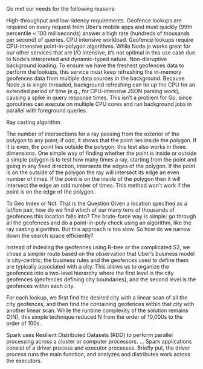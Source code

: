 Go met our needs for the following reasons:

High-throughput and low-latency requirements. Geofence lookups are required on every request from Uber’s mobile apps and must quickly (99th percentile < 100 milliseconds) answer a high rate (hundreds of thousands per second) of queries.
CPU intensive workload. Geofence lookups require CPU-intensive point-in-polygon algorithms. While Node.js works great for our other services that are I/O intensive, it’s not optimal in this use case due to Node’s interpreted and dynamic-typed nature.
Non-disruptive background loading. To ensure we have the freshest geofences data to perform the lookups, this service must keep refreshing the in-memory geofences data from multiple data sources in the background. Because Node.js is single threaded, background refreshing can tie up the CPU for an extended period of time (e.g., for CPU-intensive JSON parsing work), causing a spike in query response times. This isn’t a problem for Go, since goroutines can execute on multiple CPU cores and run background jobs in parallel with foreground queries.




Ray casting algorithm

The number of intersections for a ray passing from the exterior of the polygon to any point; if odd, it shows that the point lies inside the polygon. If it is even, the point lies outside the polygon; this test also works in three dimensions.
One simple way of finding whether the point is inside or outside a simple polygon is to test how many times a ray, starting from the point and going in any fixed direction, intersects the edges of the polygon. If the point is on the outside of the polygon the ray will intersect its edge an even number of times. If the point is on the inside of the polygon then it will intersect the edge an odd number of times. This method won't work if the point is on the edge of the polygon.



To Geo Index or Not: That is the Question
Given a location specified as a lat/lon pair, how do we find which of our many tens of thousands of geofences this location falls into? The brute-force way is simple: go through all the geofences and do a point-in-poly check using an algorithm, like the ray casting algorithm. But this approach is too slow. So how do we narrow down the search space efficiently?

Instead of indexing the geofences using R-tree or the complicated S2, we chose a simpler route based on the observation that Uber’s business model is city-centric; the business rules and the geofences used to define them are typically associated with a city. This allows us to organize the geofences into a two-level hierarchy where the first level is the city geofences (geofences defining city boundaries), and the second level is the geofences within each city.

For each lookup, we first find the desired city with a linear scan of all the city geofences, and then find the containing geofences within that city with another linear scan. While the runtime complexity of the solution remains O(N), this simple technique reduced N from the order of 10,000s to the order of 100s.



Spark uses Resilient Distributed Datasets (RDD) to perform parallel processing across a cluster or computer processors. ... Spark applications consist of a driver process and executor processes. Briefly put, the driver process runs the main function, and analyzes and distributes work across the executors.


